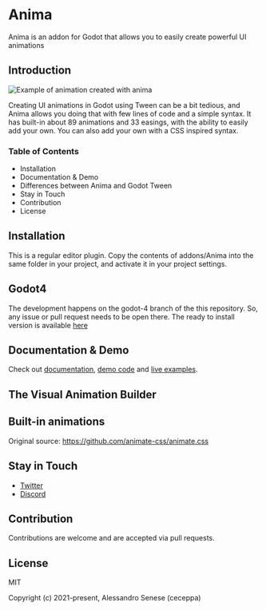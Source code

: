 # Anima

Anima is an addon for Godot that allows you to easily create powerful UI animations

## Introduction

![Example of animation created with anima](https://anima.ceceppa.me/anima.gif)

Creating UI animations in Godot using Tween can be a bit tedious, and Anima allows you doing that with few lines of code and a simple syntax.
It has built-in about 89 animations and 33 easings, with the ability to easily add your own.
You can also add your own with a CSS inspired syntax.

### Table of Contents

- Installation
- Documentation & Demo
- Differences between Anima and Godot Tween
- Stay in Touch
- Contribution
- License

## Installation

This is a regular editor plugin. Copy the contents of addons/Anima into the same folder in your project, and activate it in your project settings.

## Godot4

The development happens on the godot-4 branch of the this repository. So, any issue or pull request needs to be open there.
The ready to install version is available [here](https://github.com/ceceppa/anima-godot-4)

## Documentation & Demo

Check out [documentation](https://anima.ceceppa.me/docs/), [demo code](https://github.com/ceceppa/anima-demos) and [live examples](https://anima.ceceppa.me/demo).

## The Visual Animation Builder

## Built-in animations

Original source: https://github.com/animate-css/animate.css

## Stay in Touch

- [Twitter](https://twitter.com/ceceppa)
- [Discord](https://discord.gg/zgtF3us5yN)

## Contribution

Contributions are welcome and are accepted via pull requests.

## License

MIT

Copyright (c) 2021-present, Alessandro Senese (ceceppa)
